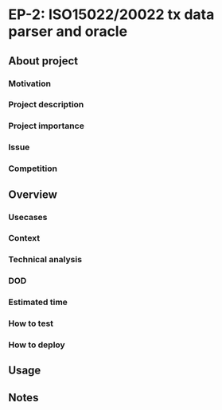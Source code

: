 # EP-2: ISO15022/20022 tx data parser and oracle

## About project

### Motivation

### Project description

### Project importance

### Issue

### Competition

## Overview

### Usecases

### Context

### Technical analysis

### DOD

### Estimated time

### How to test

### How to deploy

## Usage

## Notes
